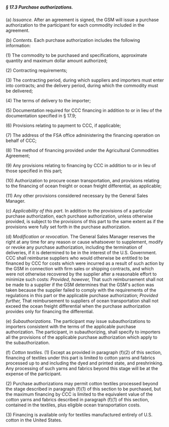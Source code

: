 ##### § 17.3 Purchase authorizations. #####

(a) *Issuance.* After an agreement is signed, the GSM will issue a purchase authorization to the participant for each commodity included in the agreement.

(b) *Contents.* Each purchase authorization includes the following information:

(1) The commodity to be purchased and specifications, approximate quantity and maximum dollar amount authorized;

(2) Contracting requirements;

(3) The contracting period, during which suppliers and importers must enter into contracts; and the delivery period, during which the commodity must be delivered;

(4) The terms of delivery to the importer;

(5) Documentation required for CCC financing in addition to or in lieu of the documentation specified in § 17.9;

(6) Provisions relating to payment to CCC, if applicable;

(7) The address of the FSA office administering the financing operation on behalf of CCC;

(8) The method of financing provided under the Agricultural Commodities Agreement;

(9) Any provisions relating to financing by CCC in addition to or in lieu of those specified in this part;

(10) Authorization to procure ocean transportation, and provisions relating to the financing of ocean freight or ocean freight differential, as applicable;

(11) Any other provisions considered necessary by the General Sales Manager.

(c) *Applicability of this part.* In addition to the provisions of a particular purchase authorization, each purchase authorization, unless otherwise provided, is subject to the provisions of this part to the same extent as if the provisions were fully set forth in the purchase authorization.

(d) *Modification or revocation.* The General Sales Manager reserves the right at any time for any reason or cause whatsoever to supplement, modify or revoke any purchase authorization, including the termination of deliveries, if it is determined to be in the interest of the U.S. Government. CCC shall reimburse suppliers who would otherwise be entitled to be financed by CCC for costs which were incurred as a result of such action by the GSM in connection with firm sales or shipping contracts, and which were not otherwise recovered by the supplier after a reasonable effort to minimize such costs: *Provided, however,* That such reimbursement shall not be made to a supplier if the GSM determines that the GSM's action was taken because the supplier failed to comply with the requirements of the regulations in this part or the applicable purchase authorization; *Provided further,* That reimbursement to suppliers of ocean transportation shall not exceed the ocean freight differential when the purchase authorization provides only for financing the differential.

(e) *Subauthorizations.* The participant may issue subauthorizations to importers consistent with the terms of the applicable purchase authorization. The participant, in subauthorizing, shall specify to importers all the provisions of the applicable purchase authorization which apply to the subauthorization.

(f) *Cotton textiles.* (1) Except as provided in paragraph (f)(2) of this section, financing of textiles under this part is limited to cotton yarns and fabrics processed up to and including the dyed and printed state, and preshrinking. Any processing of such yarns and fabrics beyond this stage will be at the expense of the participant.

(2) Purchase authorizations may permit cotton textiles processed beyond the stage described in paragraph (f)(1) of this section to be purchased, but the maximum financing by CCC is limited to the equivalent value of the cotton yarns and fabrics described in paragraph (f)(1) of this section, contained in the textiles, plus eligible ocean transportation costs.

(3) Financing is available only for textiles manufactured entirely of U.S. cotton in the United States.